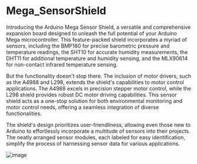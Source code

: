 # Mega_SensorShield

Introducing the Arduino Mega Sensor Shield, a versatile and comprehensive expansion board designed to unleash the full potential of your Arduino Mega microcontroller. This feature-packed shield incorporates a myriad of sensors, including the BMP180 for precise barometric pressure and temperature readings, the SHT10 for accurate humidity measurements, the DHT11 for additional temperature and humidity sensing, and the MLX90614 for non-contact infrared temperature sensing.

But the functionality doesn't stop there. The inclusion of motor drivers, such as the A4988 and L298, extends the shield's capabilities to motor control applications. The A4988 excels in precision stepper motor control, while the L298 shield provides robust DC motor driving capabilities. This sensor shield acts as a one-stop solution for both environmental monitoring and motor control needs, offering a seamless integration of diverse functionalities.

The shield's design prioritizes user-friendliness, allowing even those new to Arduino to effortlessly incorporate a multitude of sensors into their projects. The neatly arranged sensor modules, each labeled for easy identification, simplify the process of harnessing sensor data for various applications.

![image](https://github.com/Karteek-N/Mega_SensorShield/assets/126140202/01d605a4-e937-41d1-931d-1ced6c26f751)
